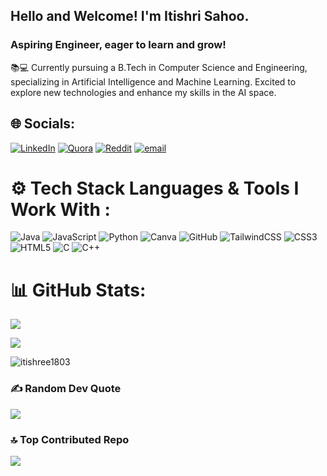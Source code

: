 <h2 align="left">Hello and Welcome! I'm Itishri Sahoo.</h2>
<h3 align="left">Aspiring Engineer, eager to learn and grow!</h3>
<p>📚💻 Currently pursuing a B.Tech in Computer Science and Engineering, specializing in Artificial Intelligence and Machine Learning. Excited to explore new technologies and enhance my skills in the AI space.</p>

## 🌐 Socials:
[![LinkedIn](https://img.shields.io/badge/LinkedIn-%230077B5.svg?logo=linkedin&logoColor=white)](https://linkedin.com/in/itishree-sahoo-8a289a256) [![Quora](https://img.shields.io/badge/Quora-%23B92B27.svg?logo=Quora&logoColor=white)](https://quora.com/profile/Itishri-Sahoo-3) [![Reddit](https://img.shields.io/badge/Reddit-%23FF4500.svg?logo=Reddit&logoColor=white)](https://reddit.com/user/itishree_18) [![email](https://img.shields.io/badge/Email-D14836?logo=gmail&logoColor=white)](mailto:itishree1803@gmail.com) 

# ⚙️ Tech Stack Languages & Tools I Work With :
![Java](https://img.shields.io/badge/java-%23ED8B00.svg?style=for-the-badge&logo=openjdk&logoColor=white) ![JavaScript](https://img.shields.io/badge/javascript-%23323330.svg?style=for-the-badge&logo=javascript&logoColor=%23F7DF1E) ![Python](https://img.shields.io/badge/python-3670A0?style=for-the-badge&logo=python&logoColor=ffdd54) ![Canva](https://img.shields.io/badge/Canva-%2300C4CC.svg?style=for-the-badge&logo=Canva&logoColor=white) ![GitHub](https://img.shields.io/badge/github-%23121011.svg?style=for-the-badge&logo=github&logoColor=white) ![TailwindCSS](https://img.shields.io/badge/tailwindcss-%2338B2AC.svg?style=for-the-badge&logo=tailwind-css&logoColor=white) ![CSS3](https://img.shields.io/badge/css3-%231572B6.svg?style=for-the-badge&logo=css3&logoColor=white) ![HTML5](https://img.shields.io/badge/html5-%23E34F26.svg?style=for-the-badge&logo=html5&logoColor=white) ![C](https://img.shields.io/badge/c-%2300599C.svg?style=for-the-badge&logo=c&logoColor=white) ![C++](https://img.shields.io/badge/c++-%2300599C.svg?style=for-the-badge&logo=c%2B%2B&logoColor=white)
# 📊 GitHub Stats:
![](https://github-readme-stats.vercel.app/api?username=itishree1803&theme=dark&hide_border=false&include_all_commits=true&count_private=false)<br/>

![](https://github-readme-stats.vercel.app/api/top-langs/?username=itishree1803&theme=dark&hide_border=false&include_all_commits=true&count_private=false&layout=compact)

<p><img align="center" src="https://github-readme-streak-stats.herokuapp.com/?user=itishree1803&theme=dark&hide_border=false" alt="itishree1803" /></p>

### ✍️ Random Dev Quote
![](https://quotes-github-readme.vercel.app/api?type=horizontal&theme=dark)

### 🔝 Top Contributed Repo
![](https://github-contributor-stats.vercel.app/api?username=itishree1803&limit=5&theme=dark&combine_all_yearly_contributions=true)

<!-- Proudly created with GPRM ( https://gprm.itsvg.in ) -->

